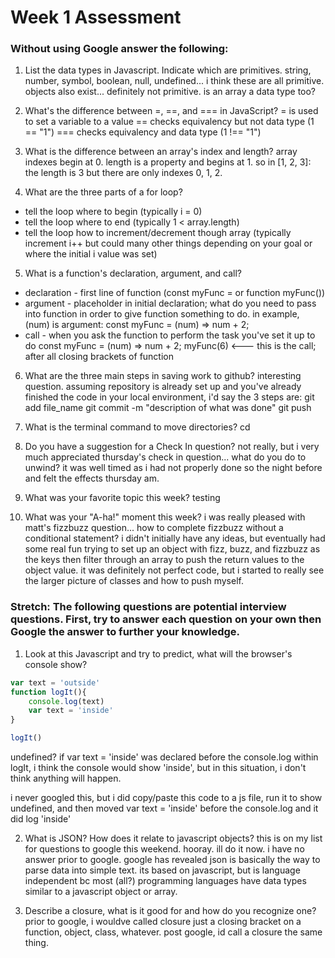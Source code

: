 # Week 1 Assessment

### Without using Google answer the following:

1. List the data types in Javascript. Indicate which are primitives.
string, number, symbol, boolean, null, undefined... i think these are all primitive. objects also exist... definitely not primitive. is an array a data type too?

2. What's the difference between =, ==, and === in JavaScript?
= is used to set a variable to a value
== checks equivalency but not data type (1 == "1")
=== checks equivalency and data type (1 !== "1")

3. What is the difference between an array's index and length?
array indexes begin at 0. length is a property and begins at 1. so in [1, 2, 3]: the length is 3 but there are only indexes 0, 1, 2.

4. What are the three parts of a for loop?
- tell the loop where to begin (typically i = 0)
- tell the loop where to end (typically 1 < array.length)
- tell the loop how to increment/decrement though array (typically increment i++ but could many other things depending on your goal or where the initial i value was set)

5. What is a function's declaration, argument, and call?
- declaration - first line of function (const myFunc = or function myFunc())
- argument - placeholder in initial declaration; what do you need to pass into function in order to give function something to do. in example, (num) is argument:
    const myFunc = (num) => num + 2;
- call - when you ask the function to perform the task you've set it up to do
   const myFunc = (num) => num + 2;
   myFunc(6) <--- this is the call; after all closing brackets of function

6. What are the three main steps in saving work to github?
interesting question. assuming repository is already set up and you've already finished the code in your local environment, i'd say the 3 steps are:
 git add file_name
 git commit -m "description of what was done"
 git push

7. What is the terminal command to move directories?
cd   

8. Do you have a suggestion for a Check In question?
not really, but i very much appreciated thursday's check in question... what do you do to unwind? it was well timed as i had not properly done so the night before and felt the effects thursday am.

9. What was your favorite topic this week?
testing

10. What was your "A-ha!" moment this week?
i was really pleased with matt's fizzbuzz question... how to complete fizzbuzz without a conditional statement? i didn't initially have any ideas, but eventually had some real fun trying to set up an object with fizz, buzz, and fizzbuzz as the keys then filter through an array to push the return values to the object value. it was definitely not perfect code, but i started to really see the larger picture of classes and how to push myself.

### Stretch: The following questions are potential interview questions. First, try to answer each question on your own then Google the answer to further your knowledge.

1. Look at this Javascript and try to predict, what will the browser's console show?

``` javascript
var text = 'outside'
function logIt(){
    console.log(text)
    var text = 'inside'
}

logIt()
```
undefined? if var text = 'inside' was declared before the console.log within logIt, i think the console would show 'inside', but in this situation, i don't think anything will happen.

i never googled this, but i did copy/paste this code to a js file, run it to show undefined, and then moved var text = 'inside' before the console.log and it did log 'inside'

2. What is JSON? How does it relate to javascript objects?
this is on my list for questions to google this weekend. hooray. ill do it now. i have no answer prior to google.
google has revealed json is basically the way to parse data into simple text. its based on javascript, but is language independent bc most (all?) programming languages have data types similar to a javascript object or array.

3. Describe a closure, what is it good for and how do you recognize one?
prior to google, i wouldve called closure just a closing bracket on a function, object, class, whatever. post google, id call a closure the same thing.
